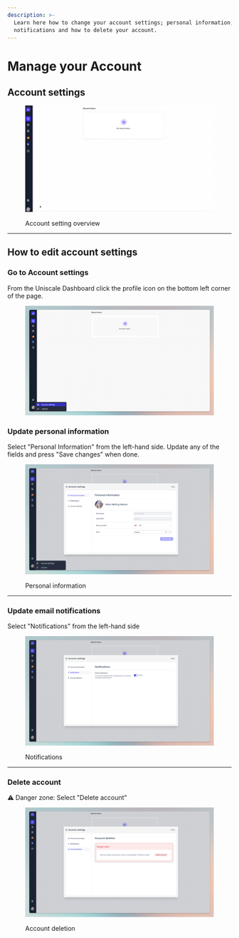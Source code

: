 ```yaml
---
description: >-
  Learn here how to change your account settings; personal information,
  notifications and how to delete your account.
---
```


# Manage your Account

## Account settings&#x20;

<figure><img src="../.gitbook/assets/CleanShot 2024-03-15 at 13.42.08.gif" alt=""><figcaption><p>Account setting overview </p></figcaption></figure>

***



## How to edit account settings&#x20;

### Go to Account settings

From the Uniscale Dashboard click the profile icon on the bottom left corner of the page.

<figure><img src="../.gitbook/assets/CleanShot 2024-03-15 at 14.12.19.png" alt=""><figcaption></figcaption></figure>

### Update personal information

Select "Personal Information" from the left-hand side. Update any of the fields and press "Save changes" when done.

<figure><img src="../.gitbook/assets/CleanShot 2024-03-15 at 14.15.01.png" alt=""><figcaption><p>Personal information</p></figcaption></figure>

***

### Update email notifications

Select "Notifications" from the left-hand side

<figure><img src="../.gitbook/assets/CleanShot 2024-03-15 at 14.17.04.png" alt=""><figcaption><p>Notifications</p></figcaption></figure>

***

### Delete account

:warning: Danger zone: Select "Delete account"&#x20;

<figure><img src="../.gitbook/assets/CleanShot 2024-03-15 at 14.18.27.png" alt=""><figcaption><p>Account deletion</p></figcaption></figure>
